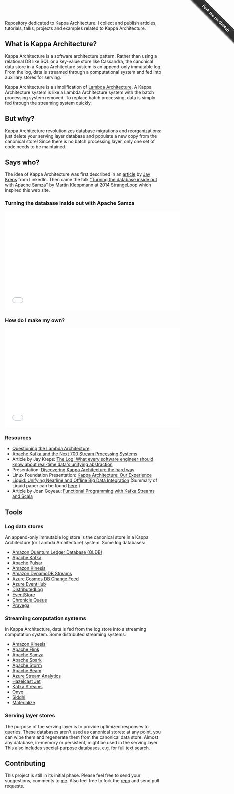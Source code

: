 Repository dedicated to Kappa Architecture. I collect and publish articles, tutorials, talks, projects and examples related to Kappa Architecture.

## What is Kappa Architecture?

Kappa Architecture is a software architecture pattern. Rather than using a relational DB like SQL or a key-value store like Cassandra, the canonical data store in a Kappa Architecture system is an append-only immutable log. From the log, data is streamed through a computational system and fed into auxiliary stores for serving.

Kappa Architecture is a simplification of [Lambda Architecture](https://en.wikipedia.org/wiki/Lambda_architecture). A Kappa Architecture system is like a Lambda Architecture system with the batch processing system removed. To replace batch processing, data is simply fed through the streaming system quickly.

## But why?

Kappa Architecture revolutionizes database migrations and reorganizations: just delete your serving layer database and populate a new copy from the canonical store! Since there is no batch processing layer, only one set of code needs to be maintained.

## Says who?

The idea of Kappa Architecture was first described in an [article](https://www.oreilly.com/ideas/questioning-the-lambda-architecture) by [Jay Kreps](https://www.linkedin.com/in/jaykreps) from LinkedIn. Then came the talk ["Turning the database inside out with Apache Samza"](https://www.youtube.com/watch?v=fU9hR3kiOK0) by [Martin Kleppmann](https://martin.kleppmann.com) at 2014 [StrangeLoop](https://thestrangeloop.com) which inspired this web site.

### Turning the database inside out with Apache Samza

<iframe width="560" height="315" src="//www.youtube.com/embed/fU9hR3kiOK0" frameborder="0" allowfullscreen></iframe>

### How do I make my own?

<iframe width="560" height="315" src="//www.youtube.com/embed/kyu8RY5NO3w" frameborder="0" allowfullscreen></iframe>

### Resources

* [Questioning the Lambda Architecture](https://www.oreilly.com/ideas/questioning-the-lambda-architecture)
* [Apache Kafka and the Next 700 Stream Processing Systems](https://www.youtube.com/watch?v=9RMOc0SwRro)
* Article by Jay Kreps: [The Log: What every software engineer should know about real-time data's unifying abstraction](https://engineering.linkedin.com/distributed-systems/log-what-every-software-engineer-should-know-about-real-time-datas-unifying)
* Presentation: [Discovering Kappa Architecture the hard way](https://novoj.github.io/reveal.js/kappa-architecture.html#/)
* Linux Foundation Presentation: [Kappa Architecture: Our Experience](https://events.linuxfoundation.org/sites/events/files/slides/ASPgems%20-%20Kappa%20Architecture.pdf)
* [Liquid: Unifying Nearline and Offline Big Data Integration](https://web.archive.org/web/20160324171136/http://www.cidrdb.org/cidr2015/Papers/CIDR15_Paper25u.pdf) (Summary of Liquid paper can be found [here](https://blog.acolyer.org/2015/02/04/liquid-unifying-nearline-and-offline-big-data-integration/).)
* Article by Joan Goyeau: [Functional Programming with Kafka Streams and Scala](https://itnext.io/a-cqrs-approach-with-kafka-streams-and-scala-49bfa78e4295)

## Tools

### Log data stores

An append-only immutable log store is the canonical store in a Kappa Architecture (or Lambda Architecture) system. Some log databases:

* [Amazon Quantum Ledger Database (QLDB)](https://aws.amazon.com/qldb/)
* [Apache Kafka](https://kafka.apache.org/)
* [Apache Pulsar](https://pulsar.apache.org/)
* [Amazon Kinesis](https://aws.amazon.com/kinesis/)
* [Amazon DynamoDB Streams](https://docs.aws.amazon.com/amazondynamodb/latest/developerguide/Streams.html)
* [Azure Cosmos DB Change Feed](https://docs.microsoft.com/en-us/azure/cosmos-db/change-feed)
* [Azure EventHub](https://azure.microsoft.com/en-us/services/event-hubs/)
* [DistributedLog](https://bookkeeper.apache.org/distributedlog/)
* [EventStore](https://eventstore.org)
* [Chronicle Queue](https://github.com/OpenHFT/Chronicle-Queue)
* [Pravega](http://pravega.io/)

### Streaming computation systems

In Kappa Architecture, data is fed from the log store into a streaming computation system. Some distributed streaming systems:

* [Amazon Kinesis](https://aws.amazon.com/kinesis/)
* [Apache Flink](https://flink.apache.org/)
* [Apache Samza](https://samza.apache.org/)
* [Apache Spark](https://spark.apache.org/)
* [Apache Storm](https://storm.apache.org/)
* [Apache Beam](https://beam.apache.org/)
* [Azure Stream Analytics](https://azure.microsoft.com/en-us/services/stream-analytics/)
* [Hazelcast Jet](https://jet.hazelcast.org/)
* [Kafka Streams](https://kafka.apache.org/documentation.html#streams)
* [Onyx](https://www.onyxplatform.org/)
* [Siddhi](https://siddhi.io/)
* [Materialize](https://materialize.com/)

### Serving layer stores

The purpose of the serving layer is to provide optimized responses to queries. These databases aren't used as canonical stores: at any point, you can wipe them and regenerate them from the canonical data store. Almost any database, in-memory or persistent, might be used in the serving layer. This also includes special-purpose databases, e.g. for full text search.

## Contributing

This project is still in its initial phase. Please feel free to send your suggestions, comments to [me](mailto:milinda.pathirage@gmail.com). Also feel free to fork the [repo](https://github.com/milinda/kappa-architecture.com) and send pull requests.

<div class="github-fork-ribbon-wrapper right fixed" style="width: 150px;height: 150px;position: fixed;overflow: hidden;top: 0;z-index: 9999;pointer-events: none;right: 0;"><div class="github-fork-ribbon" style="position: absolute;padding: 2px 0;background-color: #333;background-image: linear-gradient(to bottom, rgba(0, 0, 0, 0), rgba(0, 0, 0, 0.15));-webkit-box-shadow: 0 2px 3px 0 rgba(0, 0, 0, 0.5);-moz-box-shadow: 0 2px 3px 0 rgba(0, 0, 0, 0.5);box-shadow: 0 2px 3px 0 rgba(0, 0, 0, 0.5);z-index: 9999;pointer-events: auto;top: 42px;right: -43px;-webkit-transform: rotate(45deg);-moz-transform: rotate(45deg);-ms-transform: rotate(45deg);-o-transform: rotate(45deg);transform: rotate(45deg);"><a href="https://github.com/milinda/kappa-architecture.com" style="font: 700 13px &quot;Helvetica Neue&quot;, Helvetica, Arial, sans-serif;color: #fff;text-decoration: none;text-shadow: 0 -1px rgba(0, 0, 0, 0.5);text-align: center;width: 200px;line-height: 20px;display: inline-block;padding: 2px 0;border-width: 1px 0;border-style: dotted;border-color: rgba(255, 255, 255, 0.7);">Fork me on GitHub</a></div></div>
